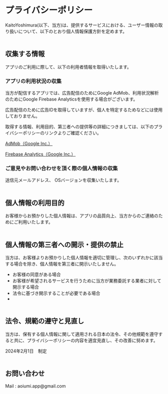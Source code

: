 
<!--
<span style="font-size: 200%;">**プライバシーポリシー**</span>
 -->

# プライバシーポリシー

KaitoYoshimura(以下、当方)は、提供するサービスにおける、ユーザー情報の取り扱いについて、以下のとおり個人情報保護方針を定めます。
<br><br>

## 収集する情報

アプリのご利用に際して、以下の利用者情報を取得いたします。

### アプリの利用状況の収集

当方が配信するアプリでは、広告配信のためにGoogle AdMob、利用状況解析のためにGoogle Firebase Analyticsを使用する場合がございます。

広告配信のために広告IDを取得していますが、個人を特定するためなどには使用しておりません。

取得する情報、利用目的、第三者への提供等の詳細につきましては、以下のプライバシーポリシーのリンクよりご確認ください。

[AdMob（Google Inc.）](https://policies.google.com/technologies/ads?hl=ja)

[Firebase Analytics（Google Inc.）](https://policies.google.com/privacy?hl=ja%EF%BB%BF)

### ご意見やお問い合わせを頂く際の個人情報の収集

送信元メールアドレス、 OSバージョンを収集いたします。
<br><br>


## 個人情報の利用目的

お客様からお預かりした個人情報は、アプリの品質向上、当方からのご連絡のためにご利用いたします。
<br><br>


## 個人情報の第三者への開示・提供の禁止

当方は、お客様よりお預かりした個人情報を適切に管理し、次のいずれかに該当する場合を除き、個人情報を第三者に開示いたしません。

- お客様の同意がある場合
- お客様が希望されるサービスを行うために当方が業務委託する業者に対して開示する場合
- 法令に基づき開示することが必要である場合
- <br><br>


## 法令、規範の遵守と見直し

当方は、保有する個人情報に関して適用される日本の法令、その他規範を遵守すると共に、プライバシーポリシーの内容を適宜見直し、その改善に努めます。

2024年2月1日　制定
<br><br>


## お問い合わせ

Mail : aoiumi.app[]()@gmail.com
